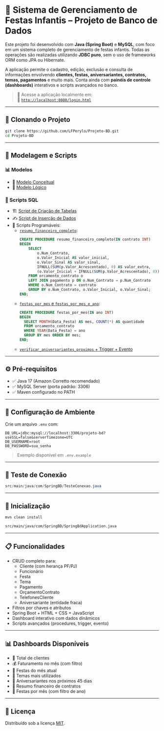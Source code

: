 
# 🎉 Sistema de Gerenciamento de Festas Infantis – Projeto de Banco de Dados

Este projeto foi desenvolvido com **Java (Spring Boot)** e **MySQL**, com foco em um sistema completo de gerenciamento de festas infantis. Todas as operações são realizadas utilizando **JDBC puro**, sem o uso de frameworks ORM como JPA ou Hibernate.

A aplicação permite o cadastro, edição, exclusão e consulta de informações envolvendo **clientes, festas, aniversariantes, contratos, temas, pagamentos** e muito mais. Conta ainda com **painéis de controle (dashboards)** interativos e scripts avançados no banco.

> 🔗 Acesse a aplicação localmente em:  
> 📍 [`http://localhost:8080/login.html`](http://localhost:8080/login.html)

---

## 📁 Clonando o Projeto

```bash
git clone https://github.com/LFPerylo/Projeto-BD.git
cd Projeto-BD
```

---

## 🧠 Modelagem e Scripts

### 📊 Modelos

- 🧩 [Modelo Conceitual](documentacao/Conceitual_Projeto_Final.png)
- 🧩 [Modelo Lógico](documentacao/Logico_Projeto_Final.png)

### 📜 Scripts SQL

- 🏗️ [Script de Criação de Tabelas](documentacao/Script-Projeto.sql)
- ✍️ [Script de Inserção de Dados](documentacao/Script-insercao-projeto.sql)
- 📌 Scripts Programáveis:
  - [`resumo_financeiro_completo`](documentacao/Script-resumo-financeiro.sql):
    ```sql
    CREATE PROCEDURE resumo_financeiro_completo(IN contrato INT)
    BEGIN
        SELECT 
            o.Num_Contrato,
            o.Valor_Inicial AS valor_inicial,
            o.Valor_Sinal AS valor_sinal,
            IFNULL(SUM(p.Valor_Acrescentado), 0) AS valor_extra,
            (o.Valor_Inicial + IFNULL(SUM(p.Valor_Acrescentado), 0)) AS valor_final
        FROM orcamento_contrato o
        LEFT JOIN pagamento p ON o.Num_Contrato = p.Num_Contrato
        WHERE o.Num_Contrato = contrato
        GROUP BY o.Num_Contrato, o.Valor_Inicial, o.Valor_Sinal;
    END;
    ```
  - [`festas_por_mes` e `festas_por_mes_e_ano`](documentacao/Script-festas-por-ano.sql):
    ```sql
    CREATE PROCEDURE festas_por_mes(IN ano INT)
    BEGIN
      SELECT MONTH(Data_Festa) AS mes, COUNT(*) AS quantidade
      FROM orcamento_contrato
      WHERE YEAR(Data_Festa) = ano
      GROUP BY mes ORDER BY mes;
    END;
    ```
  - [`verificar_aniversariantes_proximos` + Trigger + Evento](documentacao/Script-alerta-aniversario.sql)

---

## ⚙️ Pré-requisitos

- ✅ Java 17 (Amazon Corretto recomendado)
- ✅ MySQL Server (porta padrão: 3306)
- ✅ Maven configurado no PATH

---

## 🔐 Configuração de Ambiente

Crie um arquivo `.env` com:

```env
DB_URL=jdbc:mysql://localhost:3306/projeto-bd?useSSL=false&serverTimezone=UTC
DB_USERNAME=root
DB_PASSWORD=sua_senha
```

> Exemplo disponível em `.env.example`

---

## 🧪 Teste de Conexão

```java
src/main/java/com/SpringBD/TesteConexao.java
```

---

## 🚀 Inicialização

```bash
mvn clean install
```

```bash
src/main/java/com/SpringBD/SpringBdApplication.java
```

---

## 📋 Funcionalidades

- CRUD completo para:
  - Cliente (com herança PF/PJ)
  - Funcionário
  - Festa
  - Tema
  - Pagamento
  - OrçamentoContrato
  - TelefonesCliente
  - Aniversariante (entidade fraca)
- Filtros por chaves e atributos
- Spring Boot + HTML + CSS + JavaScript
- Dashboard interativo com dados dinâmicos
- Scripts avançados (procedures, trigger, evento)

---

## 📊 Dashboards Disponíveis

- 👥 Total de clientes
- 💰 Faturamento no mês (com filtro)
- 🎈 Festas do mês atual
- 🎨 Temas mais utilizados
- 🎂 Aniversariantes nos próximos 45 dias
- 🧾 Resumo financeiro de contratos
- 📅 Festas por mês (com filtro de ano)

---

## 📄 Licença

Distribuído sob a licença [MIT](LICENSE).
